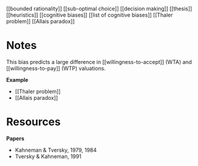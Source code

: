 [[bounded rationality]]
[[sub-optimal choice]]
[[decision making]]
[[thesis]]
[[heuristics]]
[[cognitive biases]]
[[list of cognitive biases]]
[[Thaler problem]]
[[Allais paradox]]

# Notes
This bias predicts a large difference in [[willingness-to-accept]] (WTA) and [[willingness-to-pay]] (WTP)  valuations.

**Example**
- [[Thaler problem]]
- [[Allais paradox]]


# Resources
**Papers**
- Kahneman  & Tversky, 1979, 1984
- Tversky & Kahneman, 1991
